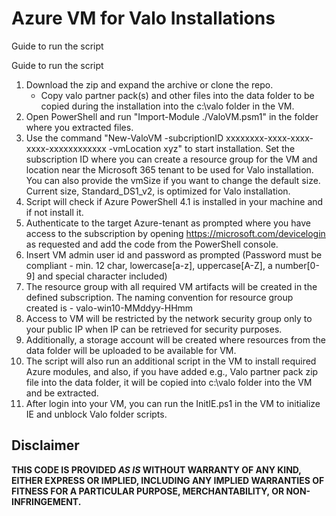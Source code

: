 # Azure VM for Valo Installations
Guide to run the script

Guide to run the script

1. Download the zip and expand the archive or clone the repo.
    * Copy valo partner pack(s) and other files into the data folder to be copied during the installation into the c:\valo folder in the VM.
2. Open PowerShell and run "Import-Module ./ValoVM.psm1" in the folder where you extracted files.
3. Use the command "New-ValoVM -subcriptionID xxxxxxxx-xxxx-xxxx-xxxx-xxxxxxxxxxxx -vmLocation xyz" to start installation. Set the subscription ID where you can create a resource group for the VM and location near the Microsoft 365 tenant to be used for Valo installation. You can also provide the vmSize if you want to change the default size. Current size, Standard_DS1_v2, is optimized for Valo installation.
4. Script will check if Azure PowerShell 4.1 is installed in your machine and if not install it.
5. Authenticate to the target Azure-tenant as prompted where you have access to the subscription by opening https://microsoft.com/devicelogin as requested and add the code from the PowerShell console.
6. Insert VM admin user id and password as prompted (Password must be compliant - min. 12 char, lowercase[a-z], uppercase[A-Z], a number[0-9] and special character included)
7. The resource group with all required VM artifacts will be created in the defined subscription. The naming convention for resource group created is - valo-win10-MMddyy-HHmm
8. Access to VM will be restricted by the network security group only to your public IP when IP can be retrieved for security purposes.
9. Additionally, a storage account will be created where resources from the data folder will be uploaded to be available for VM.
10. The script will also run an additional script in the VM to install required Azure modules, and also, if you have added e.g., Valo partner pack zip file into the data folder, it will be copied into c:\valo folder into the VM and be extracted.
11. After login into your VM, you can run the InitIE.ps1 in the VM to initialize IE and unblock Valo folder scripts.



## Disclaimer
**THIS CODE IS PROVIDED *AS IS* WITHOUT WARRANTY OF ANY KIND, EITHER EXPRESS OR IMPLIED, INCLUDING ANY IMPLIED WARRANTIES OF FITNESS FOR A PARTICULAR PURPOSE, MERCHANTABILITY, OR NON-INFRINGEMENT.**
